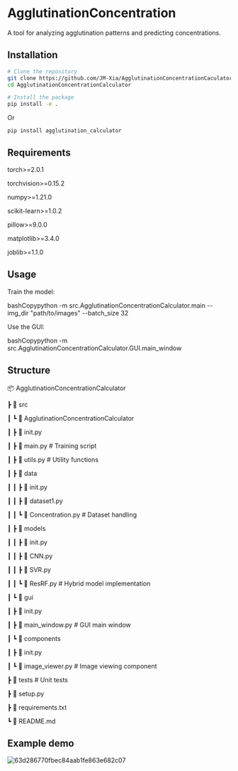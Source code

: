 # AgglutinationConcentration

A tool for analyzing agglutination patterns and predicting concentrations.

## Installation

```bash
# Clone the repository
git clone https://github.com/JM-Xia/AgglutinationConcentrationCaculator.git
cd AgglutinationConcentrationCalculator

# Install the package
pip install -e .
```
Or
```
pip install agglutination_calculator
```

## Requirements

torch>=2.0.1

torchvision>=0.15.2

numpy>=1.21.0

scikit-learn>=1.0.2

pillow>=9.0.0

matplotlib>=3.4.0

joblib>=1.1.0

## Usage

Train the model:

bashCopypython -m src.AgglutinationConcentrationCalculator.main --img_dir "path/to/images" --batch_size 32

Use the GUI:

bashCopypython -m src.AgglutinationConcentrationCalculator.GUI.main_window

## Structure
📦 AgglutinationConcentrationCalculator

┣ 📂 src

┃ ┗ 📂 AgglutinationConcentrationCalculator

┃   ┣ 📜 init.py

┃   ┣ 📜 main.py           # Training script

┃   ┣ 📜 utils.py          # Utility functions

┃   ┣ 📂 data

┃   ┃ ┣ 📜 init.py

┃   ┃ ┣ 📜 dataset1.py

┃   ┃ ┗ 📜 Concentration.py # Dataset handling

┃   ┣ 📂 models

┃   ┃ ┣ 📜 init.py

┃   ┃ ┣ 📜 CNN.py

┃   ┃ ┣ 📜 SVR.py

┃   ┃ ┗ 📜 ResRF.py     # Hybrid model implementation

┃   ┗ 📂 gui

┃     ┣ 📜 init.py

┃     ┣ 📜 main_window.py   # GUI main window

┃     ┗ 📂 components

┃       ┣ 📜 init.py

┃       ┗ 📜 image_viewer.py # Image viewing component

┣ 📂 tests                  # Unit tests

┣ 📜 setup.py

┣ 📜 requirements.txt

┗ 📜 README.md

## Example demo
![63d286770fbec84aab1fe863e682c07](https://github.com/user-attachments/assets/4d088157-6c33-4117-8ba5-345c0fe3ef7c)


